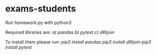 # exams-students

Run homework.py with python3

Required libraries are: 
*a) pandas*
*b) pytest*
*c) d6tjoin*

To install them please run:
*pip3 install pandas*
*pip3 install d6tjoin*
*pip3 install pytest*

